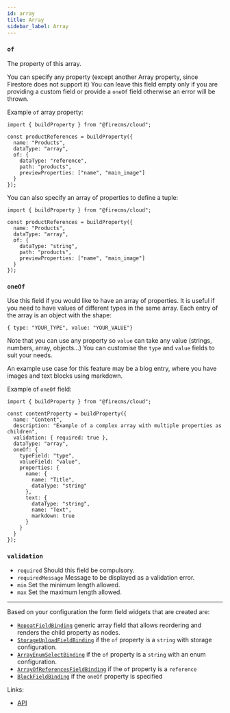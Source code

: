```yaml
---
id: array
title: Array
sidebar_label: Array
---
```


###  `of`

The property of this array.

You can specify any property (except another Array property, since
Firestore does not support it)
You can leave this field empty only if you are providing a custom field or
provide a `oneOf` field otherwise an error will be thrown.

Example `of` array property:
```tsx
import { buildProperty } from "@firecms/cloud";

const productReferences = buildProperty({
  name: "Products",
  dataType: "array",
  of: {
    dataType: "reference",
    path: "products",
    previewProperties: ["name", "main_image"]
  }
});
```

You can also specify an array of properties to define a tuple:
```tsx
import { buildProperty } from "@firecms/cloud";

const productReferences = buildProperty({
  name: "Products",
  dataType: "array",
  of: {
    dataType: "string",
    path: "products",
    previewProperties: ["name", "main_image"]
  }
});
```

### `oneOf`

Use this field if you would like to have an array of properties.
It is useful if you need to have values of different types in the same
array.
Each entry of the array is an object with the shape:
```
{ type: "YOUR_TYPE", value: "YOUR_VALUE"}
```
Note that you can use any property so `value` can take any value (strings,
numbers, array, objects...)
You can customise the `type` and `value` fields to suit your needs.

An example use case for this feature may be a blog entry, where you have
images and text blocks using markdown.

Example of `oneOf` field:
```tsx
import { buildProperty } from "@firecms/cloud";

const contentProperty = buildProperty({
  name: "Content",
  description: "Example of a complex array with multiple properties as children",
  validation: { required: true },
  dataType: "array",
  oneOf: {
    typeField: "type",
    valueField: "value",
    properties: {
      name: {
        name: "Title",
        dataType: "string"
      },
      text: {
        dataType: "string",
        name: "Text",
        markdown: true
      }
    }
  }
});
```

### `validation`

* `required` Should this field be compulsory.
* `requiredMessage` Message to be displayed as a validation error.
* `min` Set the minimum length allowed.
* `max` Set the maximum length allowed.

---

Based on your configuration the form field widgets that are created are:
- [`RepeatFieldBinding`](../../api/functions/RepeatFieldBinding) generic array field that allows reordering and renders
  the child property as nodes.
- [`StorageUploadFieldBinding`](../../api/functions/StorageUploadFieldBinding) if the `of` property is a `string` with storage configuration.
- [`ArrayEnumSelectBinding`](../../api/functions/ArrayEnumSelectBinding) if the `of` property is a `string` with an enum configuration.
- [`ArrayOfReferencesFieldBinding`](../../api/functions/ArrayOfReferencesFieldBinding) if the `of` property is a `reference`
- [`BlockFieldBinding`](../../api/functions/BlockFieldBinding) if the `oneOf` property is specified

Links:
- [API](../../api/interfaces/arrayproperty)

